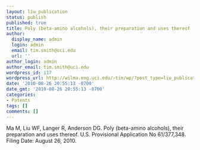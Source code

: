 ```yaml
---
layout: liu_publication
status: publish
published: true
title: Poly (beta-amino alcohols), their preparation and uses thereof
author:
  display_name: admin
  login: admin
  email: tim.smith@uci.edu
  url: ''
author_login: admin
author_email: tim.smith@uci.edu
wordpress_id: 117
wordpress_url: http://wilma.eng.uci.edu/~tim/wp/?post_type=liu_publication&#038;p=117
date: '2010-08-26 20:55:13 -0700'
date_gmt: '2010-08-26 20:55:13 -0700'
categories:
- Patents
tags: []
comments: []
---
```

<p>Ma M, Liu WF, Langer R, Anderson DG. Poly (beta-amino alcohols), their preparation and uses thereof. U.S. Provisional Application No 61/377,348. Filing Date: August 26, 2010.</p>
